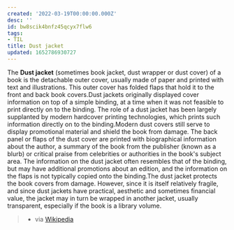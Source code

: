 ```yaml
---
created: '2022-03-19T00:00:00.000Z'
desc: ''
id: bw8scik4bnfz45qcyx7flw6
tags:
- TIL
title: Dust jacket
updated: 1652786930727
---
```

   
The **Dust jacket** (sometimes book jacket, dust wrapper or dust cover) of a book is the detachable outer cover, usually made of paper and printed with text and illustrations. This outer cover has folded flaps that hold it to the front and back book covers.Dust jackets originally displayed cover information on top of a simple binding, at a time when it was not feasible to print directly on to the binding. The role of a dust jacket has been largely supplanted by modern hardcover printing technologies, which prints such information directly on to the binding.Modern dust covers still serve to display promotional material and shield the book from damage. The back panel or flaps of the dust cover are printed with biographical information about the author, a summary of the book from the publisher (known as a blurb) or critical praise from celebrities or authorities in the book's subject area. The information on the dust jacket often resembles that of the binding, but may have additional promotions about an edition, and the information on the flaps is not typically copied onto the binding.The dust jacket protects the book covers from damage. However, since it is itself relatively fragile, and since dust jackets have practical, aesthetic and sometimes financial value, the jacket may in turn be wrapped in another jacket, usually transparent, especially if the book is a library volume.    
> - via [Wikipedia](https://en.wikipedia.org/wiki/Dust%20jacket)